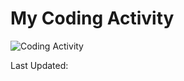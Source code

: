 # My Coding Activity

![Coding Activity](data:image/svg+xml;base64,{{base64_encoded_svg_content}})


Last Updated: <!--LAST_UPDATED_TIMESTAMP-->
